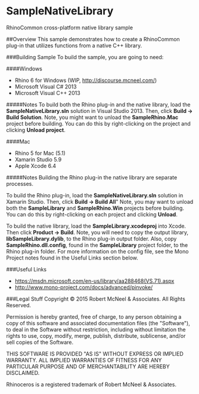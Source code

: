 # SampleNativeLibrary
RhinoCommon cross-platform native library sample

##Overview
This sample demonstrates how to create a RhinoCommon plug-in that utilizes functions from a native C++ library. 

###Building Sample
To build the sample, you are going to need:

####Windows
* Rhino 6 for Windows (WIP, http://discourse.mcneel.com/)
* Microsoft Visual C# 2013
* Microsoft Visual C++ 2013

#####Notes
To build both the Rhino plug-in and the native library, load the **SampleNativeLibrary.sln** solution in Visual Studio 2013. Then, click **Build -> Build Solution**. Note, you might want to unload the **SampleRhino.Mac** project before building. You can do this by right-clicking on the project and clicking **Unload project**.

####Mac
* Rhino 5 for Mac (5.1)
* Xamarin Studio 5.9
* Apple Xcode 6.4

#####Notes
Building the Rhino plug-in the native library are separate processes.

To build the Rhino plug-in, load the **SampleNativeLibrary.sln** solution in Xamarin Studio. Then, click **Build -> Build All**" Note, you may want to unload both the **SampleLibrary** and **SampleRhino.Win** projects before building. You can do this by right-clicking on each project and clicking **Unload**.

To build the native library, load the **SampleLibrary.xcodeproj** into Xcode. Then click **Product -> Build**. Note, you will need to copy the output library, **libSampleLibrary.dylib**, to the Rhino plug-in output folder. Also, copy **SampleRhino.dll.config**, found in the **SampleLibrary** project folder, to the Rhino plug-in folder. For more information on the config file, see the Mono Project notes found in the Useful Links section below.

###Useful Links
* https://msdn.microsoft.com/en-us/library/aa288468(VS.71).aspx
* http://www.mono-project.com/docs/advanced/pinvoke/

###Legal Stuff
Copyright © 2015 Robert McNeel & Associates. All Rights Reserved.

Permission is hereby granted, free of charge, to any person obtaining a copy of this software and associated documentation files (the "Software"), to deal in the Software without restriction, including without limitation the rights to use, copy, modify, merge, publish, distribute, sublicense, and/or sell copies of the Software.

THIS SOFTWARE IS PROVIDED "AS IS" WITHOUT EXPRESS OR IMPLIED WARRANTY. ALL IMPLIED WARRANTIES OF FITNESS FOR ANY PARTICULAR PURPOSE AND OF MERCHANTABILITY ARE HEREBY DISCLAIMED.

Rhinoceros is a registered trademark of Robert McNeel & Associates.
